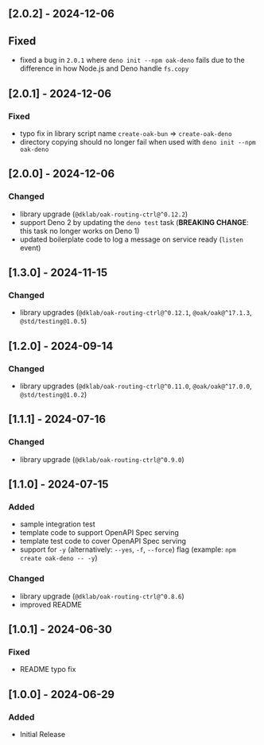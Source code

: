 ## [2.0.2] - 2024-12-06

## Fixed

- fixed a bug in `2.0.1` where `deno init --npm oak-deno` fails due to the
  difference in how Node.js and Deno handle `fs.copy`

## [2.0.1] - 2024-12-06

### Fixed

- typo fix in library script name `create-oak-bun` => `create-oak-deno`
- directory copying should no longer fail when used with
  `deno init --npm oak-deno`

## [2.0.0] - 2024-12-06

### Changed

- library upgrade (`@dklab/oak-routing-ctrl@^0.12.2`)
- support Deno 2 by updating the `deno test` task (**BREAKING CHANGE**: this
  task no longer works on Deno 1)
- updated boilerplate code to log a message on service ready (`listen` event)

## [1.3.0] - 2024-11-15

### Changed

- library upgrades (`@dklab/oak-routing-ctrl@^0.12.1`, `@oak/oak@^17.1.3`,
  `@std/testing@1.0.5`)

## [1.2.0] - 2024-09-14

### Changed

- library upgrades (`@dklab/oak-routing-ctrl@^0.11.0`, `@oak/oak@^17.0.0`,
  `@std/testing@1.0.2`)

## [1.1.1] - 2024-07-16

### Changed

- library upgrade (`@dklab/oak-routing-ctrl@^0.9.0`)

## [1.1.0] - 2024-07-15

### Added

- sample integration test
- template code to support OpenAPI Spec serving
- template test code to cover OpenAPI Spec serving
- support for `-y` (alternatively: `--yes`, `-f`, `--force`) flag (example:
  `npm create oak-deno -- -y`)

### Changed

- library upgrade (`@dklab/oak-routing-ctrl@^0.8.6`)
- improved README

## [1.0.1] - 2024-06-30

### Fixed

- README typo fix

## [1.0.0] - 2024-06-29

### Added

- Initial Release
